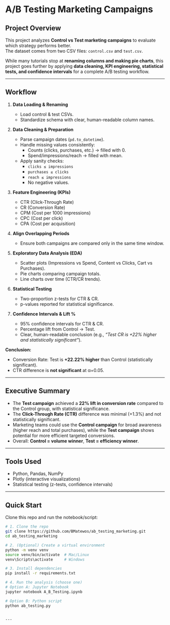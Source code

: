 # A/B Testing Marketing Campaigns

## Project Overview
This project analyzes **Control vs Test marketing campaigns** to evaluate which strategy performs better.  
The dataset comes from two CSV files: `control.csv` and `test.csv`.  

While many tutorials stop at **renaming columns and making pie charts**, this project goes further by applying **data cleaning, KPI engineering, statistical tests, and confidence intervals** for a complete A/B testing workflow.  

---

## Workflow

1. **Data Loading & Renaming**  
   - Load control & test CSVs.  
   - Standardize schema with clear, human-readable column names.  

2. **Data Cleaning & Preparation**  
   - Parse campaign dates (`pd.to_datetime`).  
   - Handle missing values consistently:  
     - Counts (clicks, purchases, etc.) → filled with 0.  
     - Spend/impressions/reach → filled with mean.  
   - Apply sanity checks:  
     - `clicks ≤ impressions`  
     - `purchases ≤ clicks`  
     - `reach ≤ impressions`  
     - No negative values.  

3. **Feature Engineering (KPIs)**  
   - CTR (Click-Through Rate)  
   - CR (Conversion Rate)  
   - CPM (Cost per 1000 impressions)  
   - CPC (Cost per click)  
   - CPA (Cost per acquisition)  

4. **Align Overlapping Periods**  
   - Ensure both campaigns are compared only in the same time window.  

5. **Exploratory Data Analysis (EDA)**  
   - Scatter plots (Impressions vs Spend, Content vs Clicks, Cart vs Purchases).  
   - Pie charts comparing campaign totals.  
   - Line charts over time (CTR/CR trends).  

6. **Statistical Testing**  
   - Two-proportion z-tests for CTR & CR.  
   - p-values reported for statistical significance.  

7. **Confidence Intervals & Lift %**  
   - 95% confidence intervals for CTR & CR.  
   - Percentage lift from Control → Test.  
   - Clear, human-readable conclusion (e.g., *“Test CR is +22% higher and statistically significant”*).  


**Conclusion:**  
- Conversion Rate: Test is **+22.22% higher** than Control (statistically significant).  
- CTR difference is **not significant** at α=0.05.  

---

## Executive Summary
- The **Test campaign** achieved a **22% lift in conversion rate** compared to the Control group, with statistical significance.  
- The **Click-Through Rate (CTR)** difference was minimal (+1.3%) and not statistically significant.  
- Marketing teams could use the **Control campaign** for broad awareness (higher reach and total purchases), while the **Test campaign** shows potential for more efficient targeted conversions.  
- Overall: **Control = volume winner**, **Test = efficiency winner**.   

---

## Tools Used
- Python, Pandas, NumPy  
- Plotly (interactive visualizations)  
- Statistical testing (z-tests, confidence intervals)  

---

## Quick Start

Clone this repo and run the notebook/script:

```bash
# 1. Clone the repo
git clone https://github.com/BMatewos/ab_testing_marketing.git 
cd ab_testing_marketing

# 2. (Optional) Create a virtual environment
python -m venv venv
source venv/bin/activate  # Mac/Linux
venv\Scripts\activate     # Windows

# 3. Install dependencies
pip install -r requirements.txt

# 4. Run the analysis (choose one)
# Option A: Jupyter Notebook
jupyter notebook A_B_Testing.ipynb

# Option B: Python script
python ab_testing.py


---


